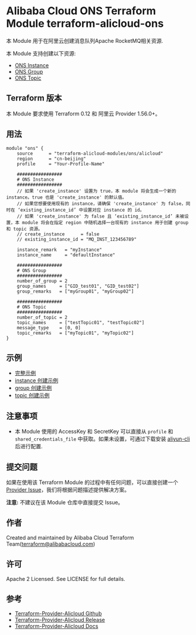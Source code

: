 Alibaba Cloud ONS Terraform Module
terraform-alicloud-ons
=====================================================================

本 Module 用于在阿里云创建消息队列Apache RocketMQ相关资源. 

本 Module 支持创建以下资源:

* [ONS Instance](https://www.terraform.io/docs/providers/alicloud/r/ons_instance.html)
* [ONS Group](https://www.terraform.io/docs/providers/alicloud/r/ons_group.html)
* [ONS Topic](https://www.terraform.io/docs/providers/alicloud/r/ons_topic.html)


## Terraform 版本

本 Module 要求使用 Terraform 0.12 和 阿里云 Provider 1.56.0+。

## 用法

```hcl
module "ons" {
    source      = "terraform-alicloud-modules/ons/alicloud"
    region      = "cn-beijing"
    profile     = "Your-Profile-Name"
    
    #################
    # ONS Instance
    #################
    // 如果 'create_instance' 设置为 true，本 module 将会生成一个新的 instance。true 也是 'create_instance' 的默认值。
    // 如果您想要使用现有的 instance，请确保 'create_instance' 为 false，同时在 ‘existing_instance_id’ 中设置对应 instance 的 id。
    // 如果 'create_instance' 为 false 且 ‘existing_instance_id’ 未被设置，本 module 将会在指定 region 中随机选择一台现有的 instance 用于创建 group 和 topic 资源。
    // create_instance      = false
    // existing_instance_id = "MQ_INST_123456789"

    instance_remark   = "myInstance"
    instance_name     = "defaultInstance"

    #################
    # ONS Group
    #################
    number_of_group = 2
    group_names     = ["GID_test01", "GID_test02"]
    group_remarks   = ["myGroup01", "myGroup02"]

    #################
    # ONS Topic
    #################
    number_of_topic = 2
    topic_names     = ["testTopic01", "testTopic02"]
    message_type    = [0, 0]
    topic_remarks   = ["myTopic01", "myTopic02"]
}

```

## 示例

* [完整示例](https://github.com/terraform-alicloud-modules/terraform-alicloud-ons/tree/master/examples/complete)
* [instance 创建示例](https://github.com/terraform-alicloud-modules/terraform-alicloud-ons/tree/master/examples/instance)
* [group 创建示例](https://github.com/terraform-alicloud-modules/terraform-alicloud-ons/tree/master/examples/group)
* [topic 创建示例](https://github.com/terraform-alicloud-modules/terraform-alicloud-ons/tree/master/examples/topic)

## 注意事项

* 本 Module 使用的 AccessKey 和 SecretKey 可以直接从 `profile` 和 `shared_credentials_file` 中获取。如果未设置，可通过下载安装 [aliyun-cli](https://github.com/aliyun/aliyun-cli#installation) 后进行配置.

提交问题
-------
如果在使用该 Terraform Module 的过程中有任何问题，可以直接创建一个 [Provider Issue](https://github.com/terraform-providers/terraform-provider-alicloud/issues/new)，我们将根据问题描述提供解决方案。

**注意:** 不建议在该 Module 仓库中直接提交 Issue。

作者
-------
Created and maintained by Alibaba Cloud Terraform Team(terraform@alibabacloud.com)

许可
----
Apache 2 Licensed. See LICENSE for full details.

参考
---------
* [Terraform-Provider-Alicloud Github](https://github.com/terraform-providers/terraform-provider-alicloud)
* [Terraform-Provider-Alicloud Release](https://releases.hashicorp.com/terraform-provider-alicloud/)
* [Terraform-Provider-Alicloud Docs](https://www.terraform.io/docs/providers/alicloud/index.html)